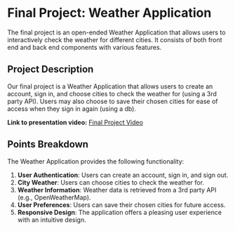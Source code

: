 # Final Project: Weather Application

The final project is an open-ended Weather Application that allows users to interactively check the weather for different cities. It consists of both front end and back end components with various features.

## Project Description

Our final project is a Weather Application that allows users to create an account, sign in, and choose cities to check the weather for (using a 3rd party API). Users may also choose to save their chosen cities for ease of access when they sign in again (using a db).

**Link to presentation video:** [Final Project Video](https://youtu.be/PPiyQcOsZdc)

## Points Breakdown

The Weather Application provides the following functionality:

1. **User Authentication**: Users can create an account, sign in, and sign out.
2. **City Weather**: Users can choose cities to check the weather for.
3. **Weather Information**: Weather data is retrieved from a 3rd party API (e.g., OpenWeatherMap).
4. **User Preferences**: Users can save their chosen cities for future access.
5. **Responsive Design**: The application offers a pleasing user experience with an intuitive design.